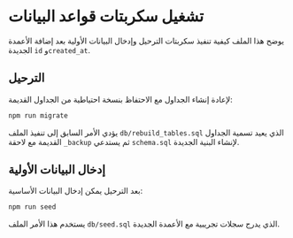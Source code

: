 # تشغيل سكربتات قواعد البيانات

يوضح هذا الملف كيفية تنفيذ سكربتات الترحيل وإدخال البيانات الأولية بعد إضافة الأعمدة الجديدة `id` و`created_at`.

## الترحيل
لإعادة إنشاء الجداول مع الاحتفاظ بنسخة احتياطية من الجداول القديمة:
```bash
npm run migrate
```
يؤدي الأمر السابق إلى تنفيذ الملف `db/rebuild_tables.sql` الذي يعيد تسمية الجداول القديمة مع لاحقة `_backup` ثم يستدعي `schema.sql` لإنشاء البنية الجديدة.

## إدخال البيانات الأولية
بعد الترحيل يمكن إدخال البيانات الأساسية:
```bash
npm run seed
```
يستخدم هذا الأمر الملف `db/seed.sql` الذي يدرج سجلات تجريبية مع الأعمدة الجديدة.
